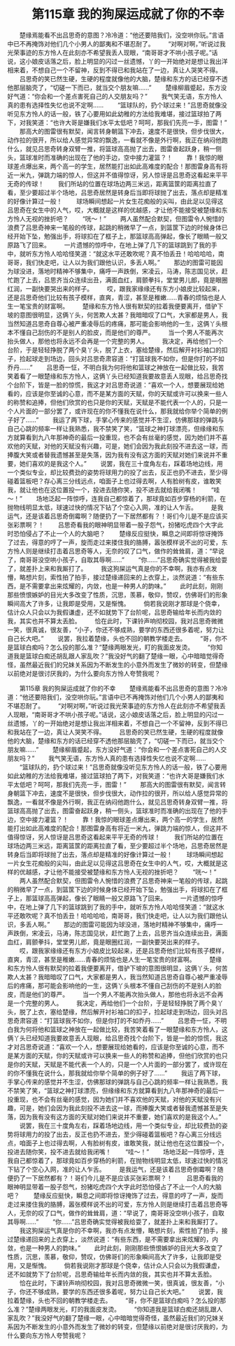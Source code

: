 # 　　第115章 我的狗屎运成就了你的不幸
　　楚缘焉能看不出吕思奇的意图？冷冷道：“他还要陪我们，没空哄你玩。”言语中已不再掩饰对他们几个小男人的鄙夷和不堪忍耐了。
　　“对啊对啊，”听说过我光荣事迹的东方怜人在此刻亦不希望我丢人现眼，“南哥哥才不哄小孩子呢。”话说，这小娘皮话落之后，脸上明显的闪过一丝遗憾，丫的一开始绝对是想让我出洋相来着，不想自己一个不留神，反到不得已和我站在了一边，真让人哭笑不得。
　　吕思奇的笑已然生硬，生硬的程度就像他的大脑，楚缘和东方的话已经穿不透他那层脑壳了，“切磋一下而已，就当交个朋友嘛……”
　　楚缘柳眉蹙起，东方没好气道：“你会和一个差点害死自己的人交朋友吗？”
　　我气笑无语，东方怜人真的患有选择性失忆也说不定啊……
　　“篮球队的，扔个球过来！”吕思奇就像没听见东方怜人的话一般，铁了心要用如此幼稚的方法给我难堪，接过篮球拍了两下，对我笑道：“也许大哥是嫌我们水平太低吧？呵呵，那我们先亮一手，图雷！”
　　那高大的图雷很有默契，闻言转身朝篮下冲去，速度不是很快，但步伐很大，动作拉的很开，所以给人感觉异常的飘逸，一看就不像是外行啊，我正在纳闷他跑什么，就见吕思奇转身双臂一推，将篮球高高抛了出去，图雷奋起跃身，稍一侧头，篮球准时而准确的出现在了他的手边，空中接力灌篮？！
　　靠！我惊的眼球差点爆出来，两个高一的学生，居然能打出如此高难度的配合！那图雷身高有将近一米九，弹跳力端的惊人，但这并不值得惊讶，另人惊讶是吕思奇这看起来平平无奇的传球！
　　我们所站的位置在球场边两三米远，距离篮筐的距离拉直了看，至少要超过半个场地，吕思奇居然是转身后当即将球抛了出去，落点却是精准的好像计算过一般！
　　球场瞬间想起一片女生花痴般的尖叫，由此足以见得这吕思奇在女生中的人气，哎，大概就是这样的优越感，才让他不能接受被楚缘和东方怜人无视的挫折吧？
　　“咣～！”
　　两人虽然配合默契，但图雷令人惋惜的浪费了吕思奇神来一笔般的传球，起跳的稍微早了一点，到篮筐下边的时候身体已经开始下坠，勉强出手，将球扣在了框子上，那篮球高高弹起，像长了眼睛一般又原路飞了回来。
　　一片遗憾的惊呼中，在地上弹了几下的篮球跳到了我的手中，就听东方怜人哈哈怪笑道：“就这水平还敢吹呢？真不怕丢丑！哈哈哈哈，南哥哥，我们快走吧，让人以为我们跟他认识，多丢人啊。”
　　那边的图雷可能因为球没进，落地时精神不够集中，痛呼一声跌倒，宋凌云，马涛，陈志国见状，赶忙跑了上去，吕思齐当众连续出丑，满面血红，肩颤拳抖，堂堂男儿郎，竟是眼圈红润，一副快要哭出来的样子。
　　哎，跟我家缘缘还有东方小娘皮比较起来，还是吕思奇他们比较有孩子模样，直爽，青涩，甚至是稚嫩……青春的烦恼也是人生一笔宝贵的财富啊。
　　楚缘和东方怜人很有默契的拉着我便要离开，借驴下坡的意图很明显，这俩丫头，何苦欺人太甚？我暗暗叹了口气，大家都是男人，我当然知道吕思奇自尊心被严重凌辱后的疼痛，那可能会影响他的一生，这俩丫头根本不懂自己刮伤的不是别人的脸皮，而是他们的尊严。
　　当一个男人不能再次抬头做人，那他也将永远不会再是一个完整的男人。
　　我决定，再给他们一个台阶，于是轻轻挣脱了两个臭丫头，脱了上衣，塞给楚缘，然后解开衬衫袖口的扣子，捡起球走到场边，回头对吕思奇肃容道：“打篮球我不如你，但是你打的不如乔丹……”
　　吕思奇一怔，不明白我为何将他和篮球之神放在一起做比较，我苦笑着看了一眼楚缘和东方怜人，这俩丫头已经知道我要故意丢人现眼，给吕思奇找个台阶下，皆是一脸的惊慌，我这才对吕思奇说道：“喜欢一个人，想要展现给她看的，应该是你至诚的心意，而不是某方面的天赋，你的天赋或许可以换来一些人的称赞和追捧，但他们欣赏的也只是你的天赋，天赋是不能代表一个人的，只是一个人片面的一部分罢了，或许现在的你不懂我在说什么，那我就给你举个简单的例子好了……”
　　我运了两下球，手掌心传来的感觉并不生涩，仿佛那球的弹跳与自己心跳的频率一样让我熟悉，我不禁笑了笑，“篮球之神打球漂亮，但缘缘和东方就算看到九八年那神奇的最后一投重现，也不会有丝毫的感觉，因为她们并不喜欢他的天赋，对他的天赋没有兴趣，可是，她们会因为我此刻投不进去这一球，而捧腹大笑或者替我遗憾甚至是失落，因为我有没有这方面的天赋对她们来说并不重要，她们喜欢的是我这个人。”
　　说罢，我在三十度角左右，踩着场地边线，用一个类似专业，却比较费劲的姿势将球用力的投了出去，反正也扔不进去，至少得碰着篮板吧？存心离三分线远点，咱面子上也过得去啊，人有脸树有皮，谁敢笑我，就让他也在这位置投一个，投进去随你笑，投不进去就给我闭嘴！
　　“哇～！”
　　场地泛起一阵惊呼，连我自己都惊着了，那球竟如百步穿杨的利箭，在抛物线明显太低，球速过快的情况下钻了个空心入网，准的让人乍舌。
　　是我运气，还是该着吕思奇倒霉啊？随便扔了一下居然都有？！哥们今儿是不是应该买张彩票啊？！
　　吕思奇看我的眼神明显带着一股子怨气，扮猪吃虎四个大字此时恐怕侵占了不止一个人的大脑吧？
　　楚缘反应挺快，瞬息之间即将惊讶掩饰了过去，得意的哼了一声，旋而走过来搂住我的胳膊，嚣张模样说不出的可爱，东方怜人则是继续打击着吕思奇等人，无奈的叹了口气，做作的耸耸肩，道：“早说了，南哥哥没空哄小孩子，自取其辱啊……”
　　“你……”吕思奇确实觉得被我给耍了，就差扑上来和我厮打了。
　　我这狗屎运气真是你的不幸啊，我亦有点发懵，略想片刻，索性拍了拍手，接过楚缘递回来的上衣穿上，淡然说道：“有些东西，是不需要拿出来炫耀的，内敛，也是一种男人的韵味。”
　　此时此刻，刚刚那些愤恨嫉妒的目光大多改变了性质，沉思，羡慕，敬仰，赞叹，仿佛哥们的形象瞬间高大了许多，让我即是受用，又是惭愧。
　　倘若我说刚才那球是个侥幸，估计众人只会以为我假谦虚，还不如就势下了台阶呢，吕思奇输给年长而内敛的我，其实也并不算太丢脸。
　　恰在此时，下课铃声响彻校园，我对吕思奇微微一笑，很真诚，很友善，“小子，你还不够成熟，要学的东西还很多着呢，努力让自己长大吧。”
　　说罢，我拉着楚缘，头也不回的朝教学楼走去。
　　“哥，你不是篮球白痴吗？怎么投的那么准？”楚缘两眼发光，盯的我面皮发烫。
　　“你知道我是篮球白痴还胡乱跟人家乱吹？”我没好气的翻了楚缘一眼，心中暗暗觉得奇怪，虽然最近我们的兄妹关系因为不断发生的小意外而发生了微妙的转变，但楚缘以前绝对是很讨厌我的，为什么要向东方怜人夸赞我呢？

　　第115章 我的狗屎运成就了你的不幸
　　楚缘焉能看不出吕思奇的意图？冷冷道：“他还要陪我们，没空哄你玩。”言语中已不再掩饰对他们几个小男人的鄙夷和不堪忍耐了。
　　“对啊对啊，”听说过我光荣事迹的东方怜人在此刻亦不希望我丢人现眼，“南哥哥才不哄小孩子呢。”话说，这小娘皮话落之后，脸上明显的闪过一丝遗憾，丫的一开始绝对是想让我出洋相来着，不想自己一个不留神，反到不得已和我站在了一边，真让人哭笑不得。
　　吕思奇的笑已然生硬，生硬的程度就像他的大脑，楚缘和东方的话已经穿不透他那层脑壳了，“切磋一下而已，就当交个朋友嘛……”
　　楚缘柳眉蹙起，东方没好气道：“你会和一个差点害死自己的人交朋友吗？”
　　我气笑无语，东方怜人真的患有选择性失忆也说不定啊……
　　“篮球队的，扔个球过来！”吕思奇就像没听见东方怜人的话一般，铁了心要用如此幼稚的方法给我难堪，接过篮球拍了两下，对我笑道：“也许大哥是嫌我们水平太低吧？呵呵，那我们先亮一手，图雷！”
　　那高大的图雷很有默契，闻言转身朝篮下冲去，速度不是很快，但步伐很大，动作拉的很开，所以给人感觉异常的飘逸，一看就不像是外行啊，我正在纳闷他跑什么，就见吕思奇转身双臂一推，将篮球高高抛了出去，图雷奋起跃身，稍一侧头，篮球准时而准确的出现在了他的手边，空中接力灌篮？！
　　靠！我惊的眼球差点爆出来，两个高一的学生，居然能打出如此高难度的配合！那图雷身高有将近一米九，弹跳力端的惊人，但这并不值得惊讶，另人惊讶是吕思奇这看起来平平无奇的传球！
　　我们所站的位置在球场边两三米远，距离篮筐的距离拉直了看，至少要超过半个场地，吕思奇居然是转身后当即将球抛了出去，落点却是精准的好像计算过一般！
　　球场瞬间想起一片女生花痴般的尖叫，由此足以见得这吕思奇在女生中的人气，哎，大概就是这样的优越感，才让他不能接受被楚缘和东方怜人无视的挫折吧？
　　“咣～！”
　　两人虽然配合默契，但图雷令人惋惜的浪费了吕思奇神来一笔般的传球，起跳的稍微早了一点，到篮筐下边的时候身体已经开始下坠，勉强出手，将球扣在了框子上，那篮球高高弹起，像长了眼睛一般又原路飞了回来。
　　一片遗憾的惊呼中，在地上弹了几下的篮球跳到了我的手中，就听东方怜人哈哈怪笑道：“就这水平还敢吹呢？真不怕丢丑！哈哈哈哈，南哥哥，我们快走吧，让人以为我们跟他认识，多丢人啊。”
　　那边的图雷可能因为球没进，落地时精神不够集中，痛呼一声跌倒，宋凌云，马涛，陈志国见状，赶忙跑了上去，吕思齐当众连续出丑，满面血红，肩颤拳抖，堂堂男儿郎，竟是眼圈红润，一副快要哭出来的样子。
　　哎，跟我家缘缘还有东方小娘皮比较起来，还是吕思奇他们比较有孩子模样，直爽，青涩，甚至是稚嫩……青春的烦恼也是人生一笔宝贵的财富啊。
　　楚缘和东方怜人很有默契的拉着我便要离开，借驴下坡的意图很明显，这俩丫头，何苦欺人太甚？我暗暗叹了口气，大家都是男人，我当然知道吕思奇自尊心被严重凌辱后的疼痛，那可能会影响他的一生，这俩丫头根本不懂自己刮伤的不是别人的脸皮，而是他们的尊严。
　　当一个男人不能再次抬头做人，那他也将永远不会再是一个完整的男人。
　　我决定，再给他们一个台阶，于是轻轻挣脱了两个臭丫头，脱了上衣，塞给楚缘，然后解开衬衫袖口的扣子，捡起球走到场边，回头对吕思奇肃容道：“打篮球我不如你，但是你打的不如乔丹……”
　　吕思奇一怔，不明白我为何将他和篮球之神放在一起做比较，我苦笑着看了一眼楚缘和东方怜人，这俩丫头已经知道我要故意丢人现眼，给吕思奇找个台阶下，皆是一脸的惊慌，我这才对吕思奇说道：“喜欢一个人，想要展现给她看的，应该是你至诚的心意，而不是某方面的天赋，你的天赋或许可以换来一些人的称赞和追捧，但他们欣赏的也只是你的天赋，天赋是不能代表一个人的，只是一个人片面的一部分罢了，或许现在的你不懂我在说什么，那我就给你举个简单的例子好了……”
　　我运了两下球，手掌心传来的感觉并不生涩，仿佛那球的弹跳与自己心跳的频率一样让我熟悉，我不禁笑了笑，“篮球之神打球漂亮，但缘缘和东方就算看到九八年那神奇的最后一投重现，也不会有丝毫的感觉，因为她们并不喜欢他的天赋，对他的天赋没有兴趣，可是，她们会因为我此刻投不进去这一球，而捧腹大笑或者替我遗憾甚至是失落，因为我有没有这方面的天赋对她们来说并不重要，她们喜欢的是我这个人。”
　　说罢，我在三十度角左右，踩着场地边线，用一个类似专业，却比较费劲的姿势将球用力的投了出去，反正也扔不进去，至少得碰着篮板吧？存心离三分线远点，咱面子上也过得去啊，人有脸树有皮，谁敢笑我，就让他也在这位置投一个，投进去随你笑，投不进去就给我闭嘴！
　　“哇～！”
　　场地泛起一阵惊呼，连我自己都惊着了，那球竟如百步穿杨的利箭，在抛物线明显太低，球速过快的情况下钻了个空心入网，准的让人乍舌。
　　是我运气，还是该着吕思奇倒霉啊？随便扔了一下居然都有？！哥们今儿是不是应该买张彩票啊？！
　　吕思奇看我的眼神明显带着一股子怨气，扮猪吃虎四个大字此时恐怕侵占了不止一个人的大脑吧？
　　楚缘反应挺快，瞬息之间即将惊讶掩饰了过去，得意的哼了一声，旋而走过来搂住我的胳膊，嚣张模样说不出的可爱，东方怜人则是继续打击着吕思奇等人，无奈的叹了口气，做作的耸耸肩，道：“早说了，南哥哥没空哄小孩子，自取其辱啊……”
　　“你……”吕思奇确实觉得被我给耍了，就差扑上来和我厮打了。
　　我这狗屎运气真是你的不幸啊，我亦有点发懵，略想片刻，索性拍了拍手，接过楚缘递回来的上衣穿上，淡然说道：“有些东西，是不需要拿出来炫耀的，内敛，也是一种男人的韵味。”
　　此时此刻，刚刚那些愤恨嫉妒的目光大多改变了性质，沉思，羡慕，敬仰，赞叹，仿佛哥们的形象瞬间高大了许多，让我即是受用，又是惭愧。
　　倘若我说刚才那球是个侥幸，估计众人只会以为我假谦虚，还不如就势下了台阶呢，吕思奇输给年长而内敛的我，其实也并不算太丢脸。
　　恰在此时，下课铃声响彻校园，我对吕思奇微微一笑，很真诚，很友善，“小子，你还不够成熟，要学的东西还很多着呢，努力让自己长大吧。”
　　说罢，我拉着楚缘，头也不回的朝教学楼走去。
　　“哥，你不是篮球白痴吗？怎么投的那么准？”楚缘两眼发光，盯的我面皮发烫。
　　“你知道我是篮球白痴还胡乱跟人家乱吹？”我没好气的翻了楚缘一眼，心中暗暗觉得奇怪，虽然最近我们的兄妹关系因为不断发生的小意外而发生了微妙的转变，但楚缘以前绝对是很讨厌我的，为什么要向东方怜人夸赞我呢？
